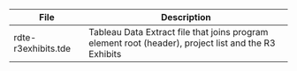 

| File  | Description  |
|---------------|----------------|
| rdte-r3exhibits.tde   |  Tableau Data Extract file that joins program element root (header), project list and the R3 Exhibits  |